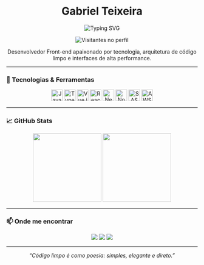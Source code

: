 <h1 align="center">Gabriel Teixeira</h1>

<p align="center">
  <img src="https://readme-typing-svg.herokuapp.com?font=Fira+Code&weight=500&pause=1000&color=6C63FF&center=true&vCenter=true&width=435&lines=Front-end+Developer;Vue.js+%7C+React+%7C+TypeScript+Lover;Clean+Code+%E2%9C%94%EF%B8%8F+Scalable+Architecture+%F0%9F%94%A1+UI%2FUX" alt="Typing SVG" />
</p>

<p align="center">
  <img src="https://visitor-badge.laobi.icu/badge?page_id=gabrieltsousa" alt="Visitantes no perfil" />
</p>

<p align="center">
  Desenvolvedor Front-end apaixonado por tecnologia, arquitetura de código limpo e interfaces de alta performance.
</p>

---

### 🚀 Tecnologias & Ferramentas

<p align="center">
  <img src="https://cdn.jsdelivr.net/gh/devicons/devicon/icons/javascript/javascript-original.svg" height="30" alt="JavaScript" />
  <img src="https://cdn.jsdelivr.net/gh/devicons/devicon/icons/typescript/typescript-original.svg" height="30" alt="TypeScript" />
  <img src="https://cdn.jsdelivr.net/gh/devicons/devicon/icons/vuejs/vuejs-original.svg" height="30" alt="Vue.js" />
  <img src="https://cdn.jsdelivr.net/gh/devicons/devicon/icons/react/react-original.svg" height="30" alt="React" />
  <img src="https://cdn.jsdelivr.net/gh/devicons/devicon/icons/nextjs/nextjs-original.svg" height="30" alt="Next.js" />
  <img src="https://cdn.jsdelivr.net/gh/devicons/devicon/icons/nodejs/nodejs-original.svg" height="30" alt="Node.js" />
  <img src="https://cdn.jsdelivr.net/gh/devicons/devicon/icons/sass/sass-original.svg" height="30" alt="SASS" />
  <img src="https://cdn.jsdelivr.net/gh/devicons/devicon/icons/amazonwebservices/amazonwebservices-original.svg" height="30" alt="AWS" />
</p>

---

### 📈 GitHub Stats

<p align="center">
  <img src="https://github-readme-stats.vercel.app/api?username=gabrieltsousa&show_icons=true&theme=radical" height="180" />
  <img src="https://github-readme-stats.vercel.app/api/top-langs/?username=gabrieltsousa&layout=compact&theme=radical" height="180"/>
</p>

---

### 📫 Onde me encontrar

<p align="center">
  <a href="mailto:seuemail@email.com"><img src="https://img.shields.io/badge/-Email-%23333?style=for-the-badge&logo=gmail&logoColor=white"/></a>
  <a href="https://www.linkedin.com/in/seu-linkedin" target="_blank"><img src="https://img.shields.io/badge/-LinkedIn-0077B5?style=for-the-badge&logo=linkedin&logoColor=white"/></a>
  <a href="https://seuportfolio.com" target="_blank"><img src="https://img.shields.io/badge/-Portfólio-0A0A0A?style=for-the-badge&logo=vercel&logoColor=white"/></a>
</p>

---

<p align="center"><i>“Código limpo é como poesia: simples, elegante e direto.”</i></p>
